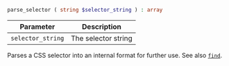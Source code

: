 ```php
parse_selector ( string $selector_string ) : array
```

| Parameter         | Description
| ---------         | -----------
| `selector_string` | The selector string

Parses a CSS selector into an internal format for further use. See also [`find`](../find/).